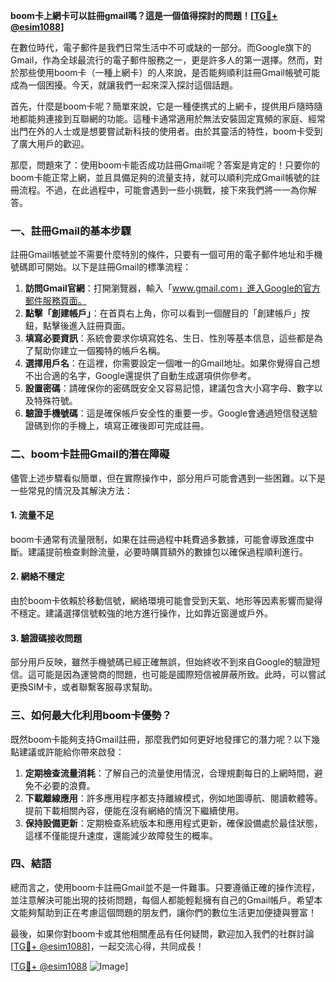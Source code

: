 **boom卡上網卡可以註冊gmail嗎？這是一個值得探討的問題！[[TG💪+ @esim1088](https://t.me/s/esim1088)]**

在數位時代，電子郵件是我們日常生活中不可或缺的一部分。而Google旗下的Gmail，作為全球最流行的電子郵件服務之一，更是許多人的第一選擇。然而，對於那些使用boom卡（一種上網卡）的人來說，是否能夠順利註冊Gmail帳號可能成為一個困擾。今天，就讓我們一起來深入探討這個話題。

首先，什麼是boom卡呢？簡單來說，它是一種便携式的上網卡，提供用戶隨時隨地都能夠連接到互聯網的功能。這種卡通常適用於無法安裝固定寬頻的家庭、經常出門在外的人士或是想要嘗試新科技的使用者。由於其靈活的特性，boom卡受到了廣大用戶的歡迎。

那麼，問題來了：使用boom卡能否成功註冊Gmail呢？答案是肯定的！只要你的boom卡能正常上網，並且具備足夠的流量支持，就可以順利完成Gmail帳號的註冊流程。不過，在此過程中，可能會遇到一些小挑戰，接下來我們將一一為你解答。

### 一、註冊Gmail的基本步驟

註冊Gmail帳號並不需要什麼特別的條件，只要有一個可用的電子郵件地址和手機號碼即可開始。以下是註冊Gmail的標準流程：

1. **訪問Gmail官網**：打開瀏覽器，輸入「www.gmail.com」進入Google的官方郵件服務頁面。
2. **點擊「創建帳戶」**：在首頁右上角，你可以看到一個醒目的「創建帳戶」按鈕，點擊後進入註冊頁面。
3. **填寫必要資訊**：系統會要求你填寫姓名、生日、性別等基本信息，這些都是為了幫助你建立一個獨特的帳戶名稱。
4. **選擇用戶名**：在這裡，你需要設定一個唯一的Gmail地址。如果你覺得自己想不出合適的名字，Google還提供了自動生成選項供你參考。
5. **設置密碼**：請確保你的密碼既安全又容易記憶，建議包含大小寫字母、數字以及特殊符號。
6. **驗證手機號碼**：這是確保帳戶安全性的重要一步。Google會通過短信發送驗證碼到你的手機上，填寫正確後即可完成註冊。

### 二、boom卡註冊Gmail的潛在障礙

儘管上述步驟看似簡單，但在實際操作中，部分用戶可能會遇到一些困難。以下是一些常見的情況及其解決方法：

#### 1. 流量不足
boom卡通常有流量限制，如果在註冊過程中耗費過多數據，可能會導致進度中斷。建議提前檢查剩餘流量，必要時購買額外的數據包以確保過程順利進行。

#### 2. 網絡不穩定
由於boom卡依賴於移動信號，網絡環境可能會受到天氣、地形等因素影響而變得不穩定。建議選擇信號較強的地方進行操作，比如靠近窗邊或戶外。

#### 3. 驗證碼接收問題
部分用戶反映，雖然手機號碼已經正確無誤，但始終收不到來自Google的驗證短信。這可能是因為運營商的問題，也可能是國際短信被屏蔽所致。此時，可以嘗試更換SIM卡，或者聯繫客服尋求幫助。

### 三、如何最大化利用boom卡優勢？

既然boom卡能夠支持Gmail註冊，那麼我們如何更好地發揮它的潛力呢？以下幾點建議或許能給你帶來啟發：

1. **定期檢查流量消耗**：了解自己的流量使用情況，合理規劃每日的上網時間，避免不必要的浪費。
2. **下載離線應用**：許多應用程序都支持離線模式，例如地圖導航、閱讀軟體等。提前下載相關內容，便能在沒有網絡的情況下繼續使用。
3. **保持設備更新**：定期檢查系統版本和應用程式更新，確保設備處於最佳狀態，這樣不僅能提升速度，還能減少故障發生的概率。

### 四、結語

總而言之，使用boom卡註冊Gmail並不是一件難事。只要遵循正確的操作流程，並注意解決可能出現的技術問題，每個人都能輕鬆擁有自己的Gmail帳戶。希望本文能夠幫助到正在考慮這個問題的朋友們，讓你們的數位生活更加便捷與豐富！

最後，如果你對boom卡或其他相關產品有任何疑問，歡迎加入我們的社群討論[[TG💪+ @esim1088](https://t.me/s/esim1088)]，一起交流心得，共同成長！

[[TG💪+ @esim1088](https://t.me/s/esim1088) ![Image](https://i.postimg.cc/4NQfJmqS/Snipaste-2025-05-13-00-14-12.png)]
